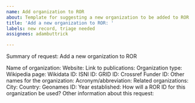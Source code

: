 ```yaml
---
name: Add organization to ROR
about: Template for suggesting a new organization to be added to ROR
title: 'Add a new organization to ROR: '
labels: new record, triage needed
assignees: adambuttrick

---
```


Summary of request: Add a new organization to ROR

Name of organization:
Website: 
Link to publications: 
Organization type: 
Wikipedia page:
Wikidata ID:
ISNI ID:
GRID ID:
Crossref Funder ID:
Other names for the organization: 
Acronym/abbreviation:
Related organizations: 
City: 
Country:
Geonames ID: 
Year established:
How will a ROR ID for this organization be used? 
Other information about this request:
